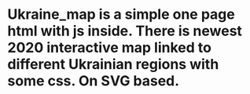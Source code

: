 # Ukraine_map is a simple one page html with js inside. There is newest 2020 interactive map linked to different Ukrainian regions with some css. On SVG based.
